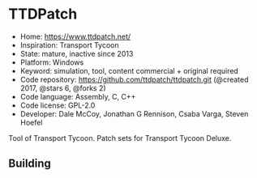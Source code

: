 # TTDPatch

- Home: https://www.ttdpatch.net/
- Inspiration: Transport Tycoon
- State: mature, inactive since 2013
- Platform: Windows
- Keyword: simulation, tool, content commercial + original required
- Code repository: https://github.com/ttdpatch/ttdpatch.git (@created 2017, @stars 6, @forks 2)
- Code language: Assembly, C, C++
- Code license: GPL-2.0
- Developer: Dale McCoy, Jonathan G Rennison, Csaba Varga, Steven Hoefel

Tool of Transport Tycoon.
Patch sets for Transport Tycoon Deluxe.

## Building
